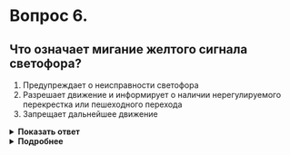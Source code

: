 # Вопрос 6.

## Что означает мигание желтого сигнала светофора?

1. Предупреждает о неисправности светофора
2. Разрешает движение и информирует о наличии нерегулируемого перекрестка или пешеходного перехода
3. Запрещает дальнейшее движение

<details>
<summary><b>Показать ответ</b></summary>
Правильный ответ: 2
</details>
<details>
<summary><b>Подробнее</b></summary>
Жёлтый мигающий сигнал разрешает движение и информирует о наличии нерегулируемого перекрёстка или пешеходного перехода, предупреждает участников дорожного движения об опасности.
(Пункт 6.2 ПДД)
</details>
